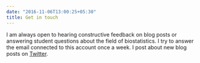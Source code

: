 ```yaml
---
date: "2016-11-06T13:00:25+05:30"
title: Get in touch
---
```


I am always open to hearing constructive feedback on blog posts or answering student questions about the field of biostatistics. I try to answer the email connected to this account once a week. I post about new blog posts on [Twitter](https://twitter.com/kat_hoffman_).